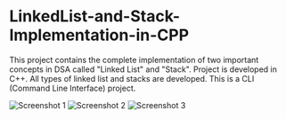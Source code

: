 # LinkedList-and-Stack-Implementation-in-CPP
This project contains the complete implementation of two important concepts in DSA called "Linked List" and "Stack".
Project is developed in C++. All types of linked list and stacks are developed. This is a CLI (Command Line Interface) project.

![Screenshot 1](https://github.com/kashan-babar-6/LinkedList-and-Stack-Implementation-in-CPP/assets/151045286/78e5002f-dccc-4a48-a700-6c0c90d4fc70)
![Screenshot 2](https://github.com/kashan-babar-6/LinkedList-and-Stack-Implementation-in-CPP/assets/151045286/e48ce7ce-1474-4b84-a574-37e0051ac8a1)
![Screenshot 3](https://github.com/kashan-babar-6/LinkedList-and-Stack-Implementation-in-CPP/assets/151045286/45f2763a-eaeb-47dd-b50b-7437c40c0c48)

